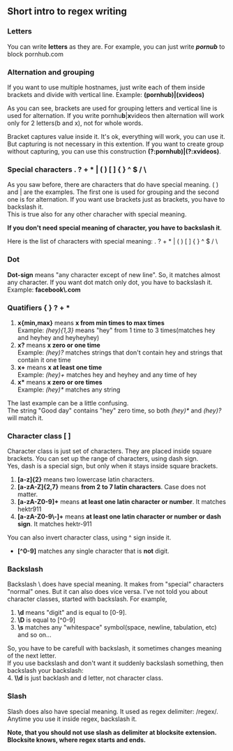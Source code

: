 ## Short intro to regex writing
### Letters
You can write **letters** as they are. For example, you can just write _**pornub**_ to block pornhub.com

### Alternation and grouping
If you want to use multiple hostnames, just write each of them inside brackets and divide with vertical line.
Example: __(pornhub)|(xvideos)__

As you can see, brackets are used for grouping letters and vertical line is used for alternation. If you write pornhu**b**|**x**videos then alternation will work only for 2 letters(b and x), not for whole words.

Bracket captures value inside it. It's ok, everything will work, you can use it. But capturing is not necessary in this extention. If you want to create group without capturing, you can use this construction __(?:pornhub)|(?:xvideos)__. 

### Special characters . ? + * | ( ) [ ] { } ^ $ / \ 
As you saw before, there are characters that do have special meaning. ( ) and | are the examples.
The first one is used for grouping and the second one is for alternation. If you want use brackets just as brackets, you have to backslash it.  
This is true also for any other characher with special meaning. 

__If you don't need special meaning of character, you have to backslash it__.

Here is the list of characters with special meaning: . ? + * | ( ) [ ] { } ^ $ / \  

### Dot
**Dot-sign** means "any character except of new line". So, it matches almost any character. If you want dot match only dot, you have to backslash it. Example: __facebook\\.com__

### Quatifiers { } ? + * 
1. __x{min,max}__ means __x from min times to max times__  
Example: _(hey){1,3}_ means "hey" from 1 time to 3 times(matches hey and heyhey and heyheyhey)
2. __x?__ means __x zero or one time__  
Example: _(hey)?_  matches strings that don't contain hey and strings that contain it one time
3. __x+__ means __x at least one time__  
Example: _(hey)+_ matches hey and heyhey and any time of hey
4. __x*__ means __x zero or ore times__  
Example: _(hey)*_ matches any string

The last example can be a little confusing.  
The string "Good day" contains "hey" zero time, so both _(hey)*_ and _(hey)?_ will match it.


### Character class [ ]
Character class is just set of characters. They are placed inside square brackets. You can set up the range of characters, using dash sign.  
Yes, dash is a special sign, but only when it stays inside square brackets.
1. __[a-z]{2}__ means two lowercase latin characters.
2. __[a-zA-Z]{2,7}__ means __from 2 to 7 latin characters__. Case does not matter.
3. __[a-zA-Z0-9]+__ means __at least one latin character or number__. It matches hektr911
4. __[a-zA-Z0-9\\-]+__ means __at least one latin character or number or dash sign__. It matches hektr-911  

You can also invert character class, using ^ sign inside it.
-  __[^0-9]__ matches any single character that is __not__ digit.

### Backslash
Backslash \ does have special meaning. It makes from "special" characters "normal" ones. But it can also does vice versa.
I've not told you about character classes, started with backslash. For example, 
1. __\\d__ means "digit" and is equal to [0-9].  
2. __\\D__ is equal to [^0-9]
3. __\\s__ matches any "whitespace" symbol(space, newline, tabulation, etc)
and so on...

So, you have to be carefull with backslash, it sometimes changes meaning of the next letter.  
If you use backslash and don't want it suddenly backslash something, then backslash your backslash:  
4. __\\\d__ is just backlash and d letter, not character class.


### Slash
Slash does also have special meaning. It used as regex delimiter: /regex/. Anytime you use it inside regex, backslash it.  

__Note, that you should not use slash as delimiter at blocksite extension. Blocksite knows, where regex starts and ends.__

